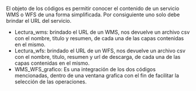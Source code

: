 El objeto de los códigos es permitir conocer el contenido de un servicio WMS o WFS de una forma simplificada. Por consiguiente uno solo debe brindar el URL del servicio. 

*	Lectura_wms: brindado el URL de un WMS, nos devuelve un archivo csv con el nombre, titulo y resumen, de cada una de las capas contenidas en el mismo.
*	Lectura_wfs: brindado el URL de un WFS, nos devuelve un archivo csv con el nombre, titulo, resumen y url de descarga, de cada una de las capas contenidas en el mismo.
*	WMS_WFS_grafico: Es una integración de los dos códigos mencionadas, dentro de una ventana grafica con el fin de facilitar la selección de las operaciones.
